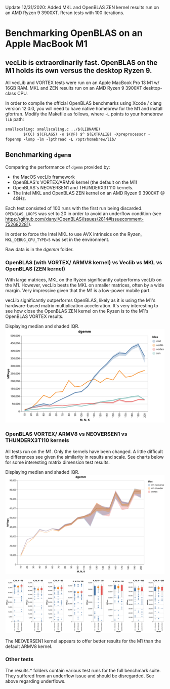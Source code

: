Update 12/31/2020: Added MKL and OpenBLAS ZEN kernel results run on an AMD Ryzen 9 3900XT. Reran tests with 100 iterations.

# Benchmarking OpenBLAS on an Apple MacBook M1
## vecLib is extraordinarily fast. OpenBLAS on the M1 holds its own versus the desktop Ryzen 9.
All vecLib and VORTEX tests were run on an Apple MacBook Pro 13 M1 w/ 16GB RAM. MKL and ZEN results run on an AMD Ryzen 9 3900XT desktop-class CPU.

In order to compile the official OpenBLAS benchmarks using Xcode / clang version 12.0.0, you will need to have native homebrew for the M1 and install gfortran. Modify the Makefile as follows, where `-L` points to your homebrew `lib` path:
```
smallscaling: smallscaling.c ../$(LIBNAME)
        $(CC) $(CFLAGS) -o $(@F) $^ $(EXTRALIB) -Xpreprocessor -fopenmp -lomp -lm -lpthread -L /opt/homebrew/lib/
```

## Benchmarking `dgemm`
Comparing the performance of `dgemm` provided by:
- the MacOS vecLib framework
- OpenBLAS's VORTEX/ARMv8 kernel (the default on the M1)
- OpenBLAS's NEOVERSEN1 and THUNDERX3T110 kernels.
- The Intel MKL and OpenBLAS ZEN kernel on an AMD Ryzen 9 3900XT @ 4GHz.

Each test consisted of 100 runs with the first run being discarded. `OPENBLAS_LOOPS` was set to 20 in order to avoid an underflow condition (see https://github.com/xianyi/OpenBLAS/issues/2814#issuecomment-752682281). 

In order to force the Intel MKL to use AVX intrinsics on the Ryzen, `MKL_DEBUG_CPU_TYPE=5` was set in the environment. 

Raw data is in the _dgemm_ folder.

### OpenBLAS (with VORTEX/ ARMV8 kernel) vs Veclib vs MKL vs OpenBLAS (ZEN kernel)
With large matrices, MKL on the Ryzen significantly outperforms vecLib on the M1. However, vecLib bests the MKL on smaller matrices, often by a wide margin. Very impressive given that the M1 is a low-power mobile part. 

vecLib significantly outperforms OpenBLAS, likely as it is using the M1's hardware-based matrix multiplication acceleration. It's very interesting to see how close the OpenBLAS ZEN kernel on the Ryzen is to the M1's OpenBLAS VORTEX results.  

Displaying median and shaded IQR.
![dgemm vecLib vs OpenBLAS ARMv8 kernel](dgemm/dgemm_vortex_vs_veclib.svg)

### OpenBLAS VORTEX/ ARMV8 vs NEOVERSEN1 vs THUNDERX3T110 kernels
All tests run on the M1. Only the kernels have been changed. A little difficult to differences see given the similarity in results and scale. See charts below for some interesting matrix dimension test results.

Displaying median and shaded IQR.
![dgemm OpenBLAS kernel comparison](dgemm/dgemm_openblas_kernel_comparison.svg)

![dgemm OpenBLAS kernel comparison 2](dgemm/dgemm_openblas_kernel_detail.1.svg)

The NEOVERSEN1 kernel appears to offer better results for the M1 than the default ARMV8 kernel.

### Other tests
The results.* folders contain various test runs for the full benchmark suite. They suffered from an underflow issue and should be disregarded. See above regarding underflows.




